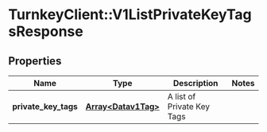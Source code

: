# TurnkeyClient::V1ListPrivateKeyTagsResponse

## Properties
Name | Type | Description | Notes
------------ | ------------- | ------------- | -------------
**private_key_tags** | [**Array&lt;Datav1Tag&gt;**](Datav1Tag.md) | A list of Private Key Tags | 

